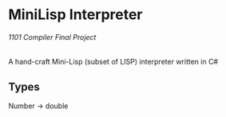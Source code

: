 # MiniLisp Interpreter
###### 1101 Compiler Final Project

A hand-craft Mini-Lisp (subset of LISP) interpreter written in C#

## Types
Number -> double